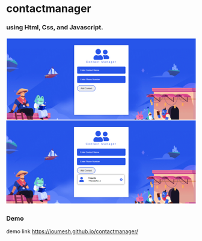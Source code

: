 # contactmanager
###  using Html, Css, and Javascript.

![](https://github.com/ioumesh/contactmanager/blob/master/git.jpg)

### Demo
demo link
https://ioumesh.github.io/contactmanager/
